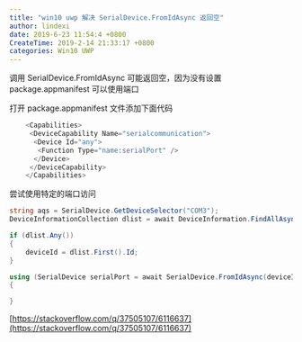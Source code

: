 ```yaml
---
title: "win10 uwp 解决 SerialDevice.FromIdAsync 返回空"
author: lindexi
date: 2019-6-23 11:54:4 +0800
CreateTime: 2019-2-14 21:33:17 +0800
categories: Win10 UWP
---
```



<!--more-->



调用 SerialDevice.FromIdAsync 可能返回空，因为没有设置 package.appmanifest 可以使用端口

打开 package.appmanifest 文件添加下面代码

```csharp
    <Capabilities>
     <DeviceCapability Name="serialcommunication">
      <Device Id="any">
       <Function Type="name:serialPort" />
      </Device>
     </DeviceCapability>
    </Capabilities>
```

尝试使用特定的端口访问

```csharp
string aqs = SerialDevice.GetDeviceSelector("COM3");
DeviceInformationCollection dlist = await DeviceInformation.FindAllAsync(aqs);

if (dlist.Any())
{
    deviceId = dlist.First().Id;
}

using (SerialDevice serialPort = await SerialDevice.FromIdAsync(deviceId))
{

}
```

[https://stackoverflow.com/q/37505107/6116637](https://stackoverflow.com/q/37505107/6116637)

